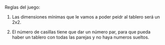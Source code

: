 Reglas del juego:
1. Las dimensiones mínimas que le vamos a poder peidr al tablero
será un 2x2.

2. El número de casillas tiene que dar un número par, para que pueda haber
un tablero con todas las parejas y no haya numeros sueltos.

